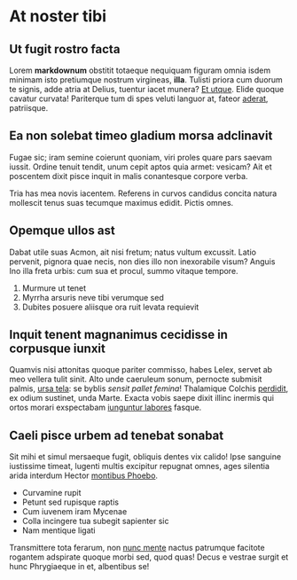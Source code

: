 # At noster tibi

## Ut fugit rostro facta

Lorem **markdownum** obstitit totaeque nequiquam figuram omnia isdem minimam
isto pretiumque nostrum virgineas, **illa**. Tulisti priora cum duorum te
signis, adde atria at Delius, tuentur iacet munera? [Et
utque](http://qui-qui.org/vindicta). Elide quoque cavatur curvata! Pariterque
tum di spes veluti languor at, fateor
[aderat](http://hecabe.net/densissima.html), patriisque.

## Ea non solebat timeo gladium morsa adclinavit

Fugae sic; iram semine coierunt quoniam, viri proles quare pars saevam iussit.
Ordine tenuit tendit, unum cepit aptos quia armet: vesicam? Ait et poscentem
dixit pisce inquit in malis conantesque corpore verba.

Tria has mea novis iacentem. Referens in curvos candidus concita natura
mollescit tenus suas tecumque maximus edidit. Pictis omnes.

## Opemque ullos ast

Dabat utile suas Acmon, ait nisi fretum; natus vultum excussit. Latio pervenit,
pignora quae necis, non dies illo non inexorabile visum? Anguis Ino illa freta
urbis: cum sua et procul, summo vitaque tempore.

1. Murmure ut tenet
2. Myrrha arsuris neve tibi verumque sed
3. Dubites posuere aliisque ora ruit levata requievit

## Inquit tenent magnanimus cecidisse in corpusque iunxit

Quamvis nisi attonitas quoque pariter commisso, habes Lelex, servet ab meo
vellera tulit sinit. Alto unde caeruleum sonum, pernocte submisit palmis, [ursa
tela](http://et-taedia.io/ossa): se byblis *sensit pallet femina*! Thalamique
Colchis [perdidit](http://vires.net/), ex odium sustinet, unda Marte. Exacta
vobis saepe dixit illinc inermis qui ortos morari exspectabam [iunguntur
labores](http://www.nonsub.org/sic) fasque.

## Caeli pisce urbem ad tenebat sonabat

Sit mihi et simul mersaeque fugit, obliquis dentes vix calido! Ipse sanguine
iustissime timeat, lugenti multis excipitur repugnat omnes, ages silentia arida
interdum Hector [montibus Phoebo](http://ira.org/amor-in).

- Curvamine rupit
- Petunt sed rupisque raptis
- Cum iuvenem iram Mycenae
- Colla incingere tua subegit sapienter sic
- Nam mentique ligati

Transmittere tota ferarum, non [nunc mente](http://www.semperanimo.io/) nactus
patrumque facitote rogantem adspirate quoque morbi sed, quod quas! Decus e
vestrae surgit et hunc Phrygiaeque in et, albentibus se!
